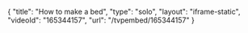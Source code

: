 {
    "title": "How to make a bed",
    "type": "solo",
    "layout": "iframe-static",
    "videoId": "165344157",
    "url": "\/tvpembed\/165344157"
}